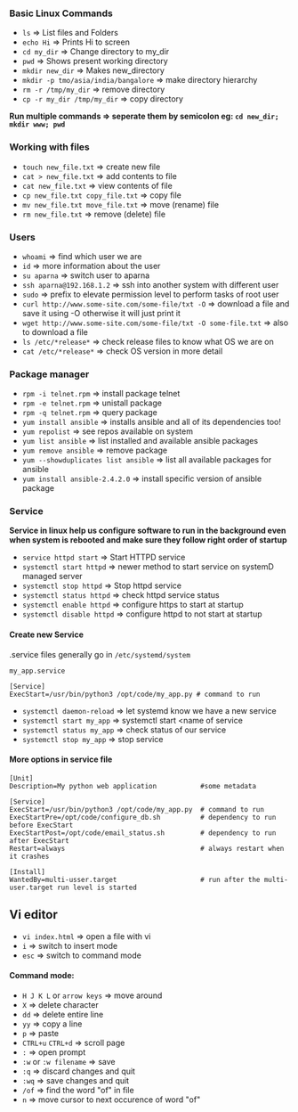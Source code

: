 ### Basic Linux Commands
- `ls`            => List files and Folders
- `echo Hi`       => Prints Hi to screen
- `cd my_dir`     => Change directory to my_dir
- `pwd`           => Shows present working directory
- `mkdir new_dir` => Makes new_directory
- `mkdir -p tmo/asia/india/bangalore` => make directory hierarchy
- `rm -r /tmp/my_dir` => remove directory
- `cp -r my_dir /tmp/my_dir`  => copy directory

**Run multiple commands => seperate them by semicolon eg: `cd new_dir; mkdir www; pwd`**
### Working with files
- `touch new_file.txt`  => create new file
- `cat > new_file.txt`  => add contents to file
- `cat new_file.txt`    => view contents of file
- `cp new_file.txt copy_file.txt` => copy file
- `mv new_file.txt move_file.txt` => move (rename) file
- `rm new_file.txt`     => remove (delete) file
### Users
- `whoami`  => find which user we are
- `id`      => more information about the user
- `su aparna` => switch user to aparna
- `ssh aparna@192.168.1.2` => ssh into another system with different user  
- `sudo`    => prefix to elevate permission level to perform tasks of root user
- `curl http://www.some-site.com/some-file/txt -O` => download a file and save it using -O otherwise it will just print it
- `wget http://www.some-site.com/some-file/txt -O some-file.txt`  => also to download a file
- `ls /etc/*release*` => check release files to know what OS we are on
- `cat /etc/*release*`  => check OS version in more detail
### Package manager
- `rpm -i telnet.rpm` => install package telnet
- `rpm -e telnet.rpm` => unistall package
- `rpm -q telnet.rpm` => query package
- `yum install ansible` => installs ansible and all of its dependencies too!
- `yum repolist`  => see repos available on system
- `yum list ansible`  => list installed and available ansible packages
- `yum remove ansible`  => remove package
- `yum --showduplicates list ansible` => list all available packages for ansible
- `yum install ansible-2.4.2.0` => install specific version of ansible package
### Service
**Service in linux help us configure software to run in the background even when system is rebooted and make sure they
follow right order of startup**
- `service httpd start` => Start HTTPD service
- `systemctl start httpd` => newer method to start service on systemD managed server
- `systemctl stop httpd`  => Stop httpd service
- `systemctl status httpd`  => check httpd service status
- `systemctl enable httpd`  => configure https to start at startup
- `systemctl disable httpd` => configure httpd to not start at startup
#### Create new Service
.service files generally go in `/etc/systemd/system`

`my_app.service`
```
[Service]
ExecStart=/usr/bin/python3 /opt/code/my_app.py # command to run
```
- `systemctl daemon-reload` => let systemd know we have a new service
- `systemctl start my_app`  => systemctl start <name of service
- `systemctl status my_app` => check status of our service
- `systemctl stop my_app`   => stop service

#### More options in service file
```
[Unit]
Description=My python web application           #some metadata

[Service]
ExecStart=/usr/bin/python3 /opt/code/my_app.py  # command to run
ExecStartPre=/opt/code/configure_db.sh          # dependency to run before ExecStart
ExecStartPost=/opt/code/email_status.sh         # dependency to run after ExecStart
Restart=always                                  # always restart when it crashes

[Install]
WantedBy=multi-usser.target                     # run after the multi-user.target run level is started
```

## Vi editor
- `vi index.html` => open a file with vi
- `i`             => switch to insert mode
- `esc`           => switch to command mode

#### Command mode:
- `H J K L` or `arrow keys` => move around
- `X`             => delete character
- `dd`            => delete entire line
- `yy`            => copy a line
- `p`             => paste
- `CTRL+u` `CTRL+d` => scroll page
- `:`             => open prompt
- `:w` or `:w filename` => save
- `:q`            => discard changes and quit
- `:wq`           => save changes and quit
- `/of`           => find the word "of" in file
- `n`             => move cursor to next occurence of word "of"
  
  
